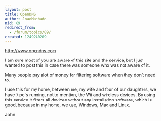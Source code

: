 ```yaml
---
layout: post
title: OpenDNS
author: JoaoMachado
nid: 89
redirect_from:
  - /forum/topics/89/
created: 1249240209
---
```

<p><a href="http://www.opendns.com">http://www.opendns.com</a></p>
<p>I&nbsp;am sure most of you are aware of this site and the service, but I&nbsp;just wanted to post this in case there was someone who was not aware of it.</p>
<p>Many people pay alot of money for filtering software when they don't need to.</p>
<p>I&nbsp;use this for my home, between me, my wife and four of our daughters, we have 7 pc's running, not to mention, the Wii and wireless devices. By using this service it filters all devices without any installation software, which is good, because in my home, we use, Windows, Mac and Linux.</p>
<p>John</p>
<p>&nbsp;</p>
